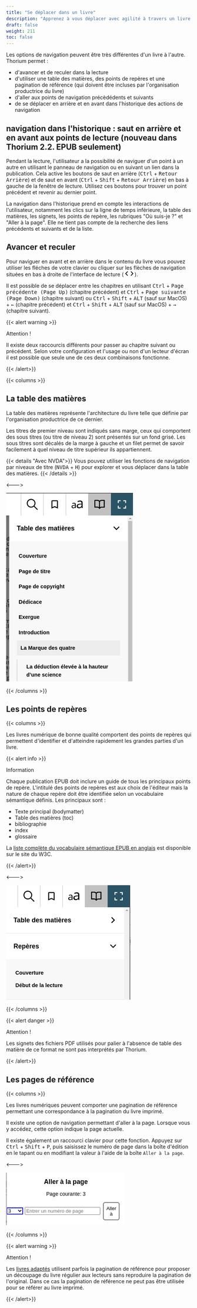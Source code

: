 ```yaml
---
title: "Se déplacer dans un livre"
description: "Apprenez à vous déplacer avec agilité à travers un livre. Avancez et reculez rapidement vers le chapitre, la page ou le contenu suivant ou précédent. Naviguez à travers la table des matières, les points de repère et les pages de référence."
draft: false
weight: 211
toc: false
---
```


Les options de navigation peuvent être très différentes d'un livre à l'autre. Thorium permet :

* d'avancer et de reculer dans la lecture
* d'utiliser une table des matières, des points de repères et une pagination de référence (qui doivent être incluses par l'organisation productrice du livre)
* d'aller aux points de navigation précèdédents et suivants
* de se déplacer en arrière et en avant dans l'historique des actions de navigation

## navigation dans l'historique : saut en arrière et en avant aux points de lecture (nouveau dans Thorium 2.2. EPUB seulement)

Pendant la lecture, l'utilisateur a la possibilité de naviguer d'un point à un autre en utilisant le panneau de navigation ou en suivant un lien dans la publication. Cela active les boutons de saut en arrière (<kbd>Ctrl</kbd>  +  <kbd>Retour Arrière</kbd>) et de saut en avant (<kbd>Ctrl</kbd>  +  <kbd>Shift</kbd> + <kbd>Retour Arrière</kbd>) en bas à gauche de la fenêtre de lecture. Utilisez ces boutons pour trouver un point précédent et revenir au dernier point. 

La navigation dans l'historique prend en compte les interactions de l'utilisateur, notamment les clics sur la ligne de temps inférieure, la table des matières, les signets, les points de repère, les rubriques "Où suis-je ?" et "Aller à la page". Elle ne tient pas compte de la recherche des liens précédents et suivants et de la liste.

## Avancer et reculer

Pour naviguer en avant et en arrière dans le contenu du livre vous pouvez 
utiliser les fléches de votre clavier ou cliquer sur les flèches de navigation 
situées en bas à droite de l'interface de lecture 
(<img class="icons" src="/images/icons/baseline-arrow_left_ios-24px.svg" alt="Bouton Contenu précédent" width="15px"><img class="icons" src="/images/icons/baseline-arrow_forward_ios-24px.svg" alt="Bouton Contenu suivant" width="15px">).

Il est possible de se déplacer entre les chapitres en utilisant 
<kbd>Ctrl</kbd> + <kbd>Page précédente (Page Up)</kbd> (chapitre précédent) et 
<kbd>Ctrl</kbd> + <kbd>Page suivante (Page Down)</kbd> (chapitre
suivant) ou <kbd>Ctrl</kbd> + <kbd>Shift</kbd> + <kbd>ALT</kbd> (sauf sur MacOS) + <kbd>&larr;</kbd> (chapitre précédent) 
et <kbd>Ctrl</kbd> + <kbd>Shift</kbd> + <kbd>ALT</kbd> (sauf sur MacOS) + <kbd>&rarr;</kbd> (chapitre suivant).

{{< alert warning >}}

Attention !

Il existe deux raccourcis différents pour passer au chapitre suivant ou précédent. 
Selon votre configuration et l'usage ou non d'un lecteur d'écran il est possible 
que seule une de ces deux combinaisons fonctionne.

{{< /alert>}}

{{< columns >}}

## La table des matières

La table des matières représente l'architecture du livre telle que définie par 
l'organisation productrice de ce dernier.

Les titres de premier niveau sont indiqués sans marge, ceux qui comportent des 
sous titres (ou titre de niveau 2) sont présentés sur un fond grisé. 
Les sous titres sont décalés de la marge à gauche et un filet permet de savoir 
facilement à quel niveau de titre supérieur ils appartiennent.

{{< details "Avec NVDA">}}
Vous pouvez utiliser les fonctions de navigation par niveaux de titre 
(<kbd>NVDA</kbd> + <kbd>H</kbd>) pour explorer et vous déplacer dans la table des matières.
{{< /details >}}

<--->

<img src="/images/local-fr/thorium-TDM-light.png" alt="Capture d'écran, table des matières : Titres Niveau 1 Couverture, Titre, Copyright, Dédicae, Exergue, Introduction, La Marque des quatre ; titre niveau 2 La déduction élevée à la hauteur d'une science."/>

{{< /columns >}}

## Les points de repères

{{< columns >}}

Les livres numérique de bonne qualité comportent des points de repères qui 
permettent d'identifier et d'atteindre rapidement les grandes parties d'un livre.

{{< alert info >}}

Information

Chaque publication EPUB doit inclure un guide de tous les principaux 
points de repère. L'intitulé des points de repères est aux choix de l'éditeur 
mais la nature de chaque repère doit être identifiée selon un 
vocabulaire sémantique définis. Les principaux sont :

* Texte principal (bodymatter)
* Table des matières (toc)
* bibliographie
* index
* glossaire

La [liste complète du vocabulaire sémantique EPUB en anglais](https://www.w3.org/TR/epub-ssv/) est disponible sur le site du W3C.

{{< /alert>}}

<--->

<img src="/images/local-fr/thorium-reperes.png" alt="Capture d'écran, Aller à la page. Page courante : 3. Un menu déroulant indique 3, un champ éditable indique Entrer un numéro de page, un bouton indiquer Aller à."/>

{{< /columns >}}

{{< alert danger >}}

Attention !

Les signets des fichiers PDF utilisés pour palier à l'absence de table des matière de ce format ne sont pas interprétés par Thorium.

{{< /alert>}}

## Les pages de référence

{{< columns >}}

Les livres numériques peuvent comporter une pagination de référence permettant 
une correspondance à la pagination du livre imprimé.

Il existe une option de navigation permettant d'aller à la page. Lorsque vous y 
accédez, cette option indique la page actuelle.

Il existe également un raccourci clavier pour cette fonction. Appuyez sur 
<kbd>Ctrl</kbd> + <kbd>Shift</kbd> + <kbd>P</kbd>, 
puis saisissez le numéro de page dans la boîte d'édition en le tapant ou 
en modifiant la valeur à l'aide de la boîte `Aller à la page`.

<--->

<img src="/images/local-fr/thorium-gotopage.png" alt="Capture d'écran, Aller à la page. Page courante : 3. Un menu déroulant indique 3, un champ éditable indique Entrer un numéro de page, un bouton indiquer Aller à."/>

{{< /columns >}}

{{< alert warning >}}

Attention !

Les <a href="/thorium-reader-doc/fr/400_ressources/420_glossary#AdaptedBooks">
livres adaptés</a> utilisent parfois la pagination de référence pour proposer un 
découpage du livre régulier aux lecteurs sans reproduire la pagination de 
l'original. Dans ce cas la pagination de référence ne peut pas être utilisée 
pour se référer au livre imprimé.

{{< /alert>}}
